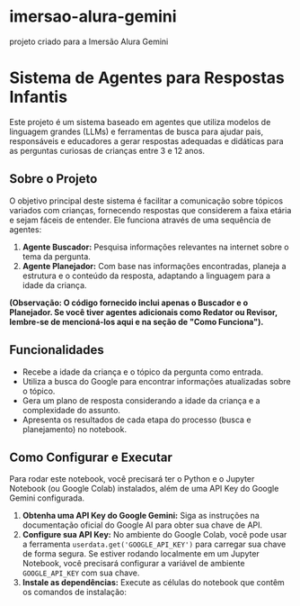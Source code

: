 # imersao-alura-gemini
projeto criado para a Imersão Alura Gemini

# Sistema de Agentes para Respostas Infantis

Este projeto é um sistema baseado em agentes que utiliza modelos de linguagem grandes (LLMs) e ferramentas de busca para ajudar pais, responsáveis e educadores a gerar respostas adequadas e didáticas para as perguntas curiosas de crianças entre 3 e 12 anos.

## Sobre o Projeto

O objetivo principal deste sistema é facilitar a comunicação sobre tópicos variados com crianças, fornecendo respostas que considerem a faixa etária e sejam fáceis de entender. Ele funciona através de uma sequência de agentes:

1.  **Agente Buscador:** Pesquisa informações relevantes na internet sobre o tema da pergunta.
2.  **Agente Planejador:** Com base nas informações encontradas, planeja a estrutura e o conteúdo da resposta, adaptando a linguagem para a idade da criança.

**(Observação: O código fornecido inclui apenas o Buscador e o Planejador. Se você tiver agentes adicionais como Redator ou Revisor, lembre-se de mencioná-los aqui e na seção de "Como Funciona").**

## Funcionalidades

*   Recebe a idade da criança e o tópico da pergunta como entrada.
*   Utiliza a busca do Google para encontrar informações atualizadas sobre o tópico.
*   Gera um plano de resposta considerando a idade da criança e a complexidade do assunto.
*   Apresenta os resultados de cada etapa do processo (busca e planejamento) no notebook.

## Como Configurar e Executar

Para rodar este notebook, você precisará ter o Python e o Jupyter Notebook (ou Google Colab) instalados, além de uma API Key do Google Gemini configurada.

1.  **Obtenha uma API Key do Google Gemini:** Siga as instruções na documentação oficial do Google AI para obter sua chave de API.
2.  **Configure sua API Key:** No ambiente do Google Colab, você pode usar a ferramenta `userdata.get('GOOGLE_API_KEY')` para carregar sua chave de forma segura. Se estiver rodando localmente em um Jupyter Notebook, você precisará configurar a variável de ambiente `GOOGLE_API_KEY` com sua chave.
3.  **Instale as dependências:** Execute as células do notebook que contêm os comandos de instalação:
